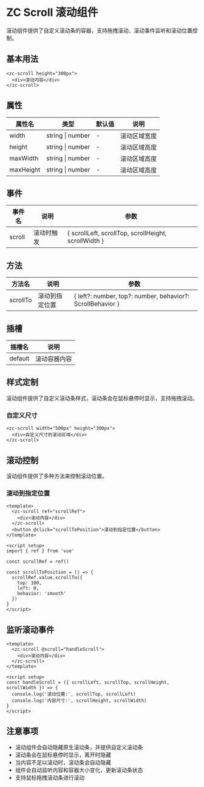 # ZC Scroll 滚动组件

滚动组件提供了自定义滚动条的容器，支持拖拽滚动、滚动事件监听和滚动位置控制。

## 基本用法

```vue
<zc-scroll height="300px">
  <div>滚动内容</div>
</zc-scroll>
```

## 属性

| 属性名 | 类型 | 默认值 | 说明 |
|-------|------|-------|------|
| width | string \| number | - | 滚动区域宽度 |
| height | string \| number | - | 滚动区域高度 |
| maxWidth | string \| number | - | 滚动区域高度 |
| maxHeight | string \| number | - | 滚动区域高度 |

## 事件

| 事件名 | 说明 | 参数 |
|-------|------|------|
| scroll | 滚动时触发 | { scrollLeft, scrollTop, scrollHeight, scrollWidth } |

## 方法

| 方法名 | 说明 | 参数 |
|-------|------|------|
| scrollTo | 滚动到指定位置 | { left?: number, top?: number, behavior?: ScrollBehavior } |

## 插槽

| 插槽名 | 说明 |
|-------|------|
| default | 滚动容器内容 |

## 样式定制

滚动组件提供了自定义滚动条样式，滚动条会在鼠标悬停时显示，支持拖拽滚动。

### 自定义尺寸

```vue
<zc-scroll width="500px" height="300px">
  <div>自定义尺寸的滚动区域</div>
</zc-scroll>
```

## 滚动控制

滚动组件提供了多种方法来控制滚动位置。

### 滚动到指定位置

```vue
<template>
  <zc-scroll ref="scrollRef">
    <div>滚动内容</div>
  </zc-scroll>
  <button @click="scrollToPosition">滚动到指定位置</button>
</template>

<script setup>
import { ref } from 'vue'

const scrollRef = ref()

const scrollToPosition = () => {
  scrollRef.value.scrollTo({ 
    top: 100, 
    left: 0, 
    behavior: 'smooth' 
  })
}
</script>
```

## 监听滚动事件

```vue
<template>
  <zc-scroll @scroll="handleScroll">
    <div>滚动内容</div>
  </zc-scroll>
</template>

<script setup>
const handleScroll = ({ scrollLeft, scrollTop, scrollHeight, scrollWidth }) => {
  console.log('滚动位置:', scrollTop, scrollLeft)
  console.log('内容尺寸:', scrollHeight, scrollWidth)
}
</script>
```

## 注意事项

- 滚动组件会自动隐藏原生滚动条，并提供自定义滚动条
- 滚动条会在鼠标悬停时显示，离开时隐藏
- 当内容不足以滚动时，滚动条会自动隐藏
- 组件会自动监听内容和容器大小变化，更新滚动条状态
- 支持鼠标拖拽滚动条进行滚动
